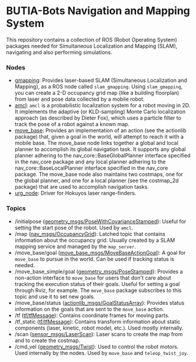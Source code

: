 # BUTIA-Bots Navigation and Mapping System

This repository contains a collection of ROS (Robot Operating System) packages needed for Simultaneous Localization and Mapping (SLAM), navigating and also performing simulations.

### Nodes

  - [gmapping](http://wiki.ros.org/gmapping):
        Provides laser-based SLAM (Simultaneous Localization and Mapping), as a ROS node called `slam_gmapping`. Using `slam_gmapping`, you can create a 2-D occupancy grid map (like a building floorplan) from laser and pose data collected by a mobile robot.
  - [amcl](http://wiki.ros.org/amcl):
        `amcl` is a probabilistic localization system for a robot moving in 2D. It implements the adaptive (or KLD-sampling) Monte Carlo localization approach (as described by Dieter Fox), which uses a particle filter to track the pose of a robot against a known map. 
  - [move_base](http://wiki.ros.org/move_base):
        Provides an implementation of an action (see the actionlib package) that, given a goal in the world, will attempt to reach it with a mobile base. The move_base node links together a global and local planner to accomplish its global navigation task. It supports any global planner adhering to the nav_core::BaseGlobalPlanner interface specified in the nav_core package and any local planner adhering to the nav_core::BaseLocalPlanner interface specified in the nav_core package. The move_base node also maintains two costmaps, one for the global planner, and one for a local planner (see the costmap_2d package) that are used to accomplish navigation tasks.
  - [urg_node](http://wiki.ros.org/urg_node):
        Driver for Hokuyos laser range-finders.

### Topics

  - /initialpose ([geometry_msgs/PoseWithCovarianceStamped](http://docs.ros.org/api/geometry_msgs/html/msg/PoseWithCovarianceStamped.html)):
        Useful for setting the start pose of the robot. Used by `amcl`.
  - /map ([nav_msgs/OccupancyGrid](http://docs.ros.org/api/nav_msgs/html/msg/OccupancyGrid.html)):
        Latched topic that contains information about the occupancy grid. Usually created by a SLAM mapping service and managed by the `map_server`. 
  - /move_base/goal ([move_base_msgs/MoveBaseActionGoal](http://docs.ros.org/api/move_base_msgs/html/msg/MoveBaseActionGoal.html)):
            A goal for `move_base` to pursue in the world. Can be used if tracking status is needed.
  - /move_base_simple/goal ([geometry_msgs/PoseStamped](http://docs.ros.org/api/geometry_msgs/html/msg/PoseStamped.html)):
        Provides a non-action interface to `move_base` for users that don't care about tracking the execution status of their goals. Useful for setting a goal through Rviz, for example. The `move_base` package subscribes to this topic and use it to set new goals.
  - /move_base/status ([actionlib_msgs/GoalStatusArray](http://docs.ros.org/api/actionlib_msgs/html/msg/GoalStatusArray.html)): 
            Provides status information on the goals that are sent to the `move_base` action. 
  - /tf ([tf/tfMessage](http://docs.ros.org/api/tf/html/msg/tfMessage.html)):
        Contains coordinate frames for moving parts.
  - /tf_static ([tf/tfMessage](http://docs.ros.org/api/tf/html/msg/tfMessage.html)):
        Contains transform information about static components (laser, kinetic, robot model, etc.). Used mostly internally.
  - /scan ([sensor_msgs/LaserScan](http://docs.ros.org/api/sensor_msgs/html/msg/LaserScan.html)):
        Laser scans to create the map from and to create the costmap. 
  - /cmd_vel ([geometry_msgs/Twist](http://docs.ros.org/api/geometry_msgs/html/msg/Twist.html)):
        Used to control the robot motors. Used internally by the nodes. Used by `move_base` and `teleop_twist_joy`.

